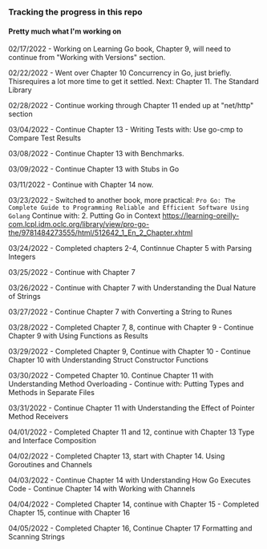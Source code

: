 ### Tracking the progress in this repo
#### Pretty much what I'm working on

02/17/2022 - Working on Learning Go book, Chapter 9, will need to continue from "Working with Versions" section.

02/22/2022 - Went over Chapter 10 Concurrency in Go, just briefly. Thisrequires a lot more time to get it settled. 
Next: Chapter 11. The Standard Library

02/28/2022 - Continue working through Chapter 11 ended up at "net/http" section

03/04/2022 - Continue Chapter 13 - Writing Tests with: Use go-cmp to Compare Test Results

03/08/2022 - Continue Chapter 13 with Benchmarks.

03/09/2022 - Continue Chapter 13 with Stubs in Go

03/11/2022 - Continue with Chapter 14 now.

03/23/2022 - Switched to another book, more practical: 
`Pro Go: The Complete Guide to Programming Reliable and Efficient Software Using Golang`
Continue with: 2. Putting Go in Context
https://learning-oreilly-com.lcpl.idm.oclc.org/library/view/pro-go-the/9781484273555/html/512642_1_En_2_Chapter.xhtml

03/24/2022 - Completed chapters 2-4, Continnue Chapter 5 with Parsing Integers

03/25/2022 - Continue with Chapter 7

03/26/2022 - Continue with Chapter 7 with Understanding the Dual Nature of Strings

03/27/2022 - Continue Chapter 7 with Converting a String to Runes

03/28/2022 - Completed Chapter 7, 8, continue with Chapter 9
           - Continue Chapter 9 with Using Functions as Results

03/29/2022 - Completed Chapter 9, Continue with Chapter 10 
           - Continue Chapter 10 with Understanding Struct Constructor Functions          

03/30/2022 - Competed Chapter 10. Continue Chapter 11 with Understanding Method Overloading
           - Continue with: Putting Types and Methods in Separate Files 

03/31/2022 - Continue Chapter 11 with Understanding the Effect of Pointer Method Receivers

04/01/2022 - Completed Chapter 11 and 12, continue with Chapter 13 Type and Interface Composition

04/02/2022 - Completed Chapter 13, start with Chapter 14. Using Goroutines and Channels

04/03/2022 - Continue Chapter 14 with Understanding How Go Executes Code
           - Continue Chapter 14 with Working with Channels 

04/04/2022 - Completed Chapter 14, continue with Chapter 15
           - Completed Chapter 15, continue with Chapter 16             

04/05/2022 - Completed Chapter 16, Continue Chapter 17 Formatting and Scanning Strings           